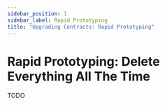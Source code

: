 ```yaml
---
sidebar_position: 1
sidebar_label: Rapid Prototyping
title: "Upgrading Contracts: Rapid Prototyping"
---
```


# Rapid Prototyping: Delete Everything All The Time

TODO
